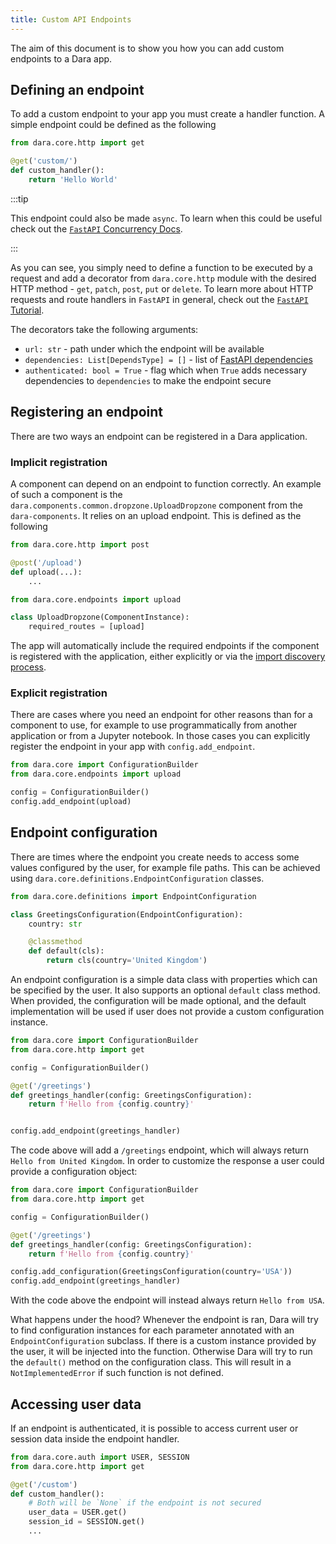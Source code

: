 ```yaml
---
title: Custom API Endpoints
---
```


The aim of this document is to show you how you can add custom endpoints to a Dara app.

## Defining an endpoint

To add a custom endpoint to your app you must create a handler function. A simple endpoint could be defined as the following

```python
from dara.core.http import get

@get('custom/')
def custom_handler():
    return 'Hello World'
```

:::tip

This endpoint could also be made `async`. To learn when this could be useful check out the [`FastAPI` Concurrency Docs](https://fastapi.tiangolo.com/async/#in-a-hurry).

:::

As you can see, you simply need to define a function to be executed by a request and add a decorator from `dara.core.http` module with the desired HTTP method - `get`, `patch`, `post`, `put` or `delete`. To learn more about HTTP requests and route handlers in `FastAPI` in general, check out the [`FastAPI` Tutorial](https://fastapi.tiangolo.com/tutorial/first-steps/#step-3-create-a-path-operation).

The decorators take the following arguments:

- `url: str` - path under which the endpoint will be available
- `dependencies: List[DependsType] = []` - list of [FastAPI dependencies](https://fastapi.tiangolo.com/tutorial/dependencies/)
- `authenticated: bool = True` - flag which when `True` adds necessary dependencies to `dependencies` to make the endpoint secure

## Registering an endpoint

There are two ways an endpoint can be registered in a Dara application.

### Implicit registration

A component can depend on an endpoint to function correctly. An example of such a component is the `dara.components.common.dropzone.UploadDropzone` component from the `dara-components`. It relies on an upload endpoint. This is defined as the following

```python
from dara.core.http import post

@post('/upload')
def upload(...):
    ...
```

```python
from dara.core.endpoints import upload

class UploadDropzone(ComponentInstance):
    required_routes = [upload]
```

The app will automatically include the required endpoints if the component is registered with the application, either explicitly or via the [import discovery process](./import-discovery.md).

### Explicit registration

There are cases where you need an endpoint for other reasons than for a component to use, for example to use programmatically from another application or from a Jupyter notebook.
In those cases you can explicitly register the endpoint in your app with `config.add_endpoint`.

```python title=main.py
from dara.core import ConfigurationBuilder
from dara.core.endpoints import upload

config = ConfigurationBuilder()
config.add_endpoint(upload)
```

## Endpoint configuration

There are times where the endpoint you create needs to access some values configured by the user, for example file paths. This can be achieved using `dara.core.definitions.EndpointConfiguration` classes.

```python
from dara.core.definitions import EndpointConfiguration

class GreetingsConfiguration(EndpointConfiguration):
    country: str

    @classmethod
    def default(cls):
        return cls(country='United Kingdom')
```

An endpoint configuration is a simple data class with properties which can be specified by the user. It also supports an optional `default` class method. When provided, the configuration
will be made optional, and the default implementation will be used if user does not provide a custom configuration instance.

```python title=main.py
from dara.core import ConfigurationBuilder
from dara.core.http import get

config = ConfigurationBuilder()

@get('/greetings')
def greetings_handler(config: GreetingsConfiguration):
    return f'Hello from {config.country}'


config.add_endpoint(greetings_handler)
```

The code above will add a `/greetings` endpoint, which will always return `Hello from United Kingdom`.
In order to customize the response a user could provide a configuration object:

```python title=main.py
from dara.core import ConfigurationBuilder
from dara.core.http import get

config = ConfigurationBuilder()

@get('/greetings')
def greetings_handler(config: GreetingsConfiguration):
    return f'Hello from {config.country}'

config.add_configuration(GreetingsConfiguration(country='USA'))
config.add_endpoint(greetings_handler)
```

With the code above the endpoint will instead always return `Hello from USA`.

What happens under the hood? Whenever the endpoint is ran, Dara will try to find configuration instances for each parameter annotated with an `EndpointConfiguration` subclass. If there is a custom instance provided by the user, it will be injected into the function. Otherwise Dara will try to run the `default()` method on the configuration class. This will result in a `NotImplementedError` if such function is not defined.

## Accessing user data

If an endpoint is authenticated, it is possible to access current user or session data inside the endpoint handler.

```python
from dara.core.auth import USER, SESSION
from dara.core.http import get

@get('/custom')
def custom_handler():
    # Both will be `None` if the endpoint is not secured
    user_data = USER.get()
    session_id = SESSION.get()
    ...
```
